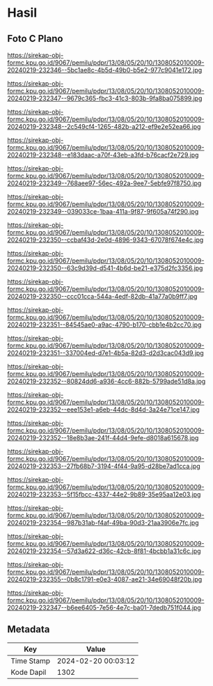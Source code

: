 # Hasil

## Foto C Plano

https://sirekap-obj-formc.kpu.go.id/9067/pemilu/pdpr/13/08/05/20/10/1308052010009-20240219-232346--5bc1ae8c-4b5d-49b0-b5e2-977c9041e172.jpg

https://sirekap-obj-formc.kpu.go.id/9067/pemilu/pdpr/13/08/05/20/10/1308052010009-20240219-232347--9679c365-fbc3-41c3-803b-9fa8ba075899.jpg

https://sirekap-obj-formc.kpu.go.id/9067/pemilu/pdpr/13/08/05/20/10/1308052010009-20240219-232348--2c549cf4-1265-482b-a212-ef9e2e52ea66.jpg

https://sirekap-obj-formc.kpu.go.id/9067/pemilu/pdpr/13/08/05/20/10/1308052010009-20240219-232348--e183daac-a70f-43eb-a3fd-b76cacf2e729.jpg

https://sirekap-obj-formc.kpu.go.id/9067/pemilu/pdpr/13/08/05/20/10/1308052010009-20240219-232349--768aee97-56ec-492a-9ee7-5ebfe97f8750.jpg

https://sirekap-obj-formc.kpu.go.id/9067/pemilu/pdpr/13/08/05/20/10/1308052010009-20240219-232349--039033ce-1baa-411a-9f87-9f605a74f290.jpg

https://sirekap-obj-formc.kpu.go.id/9067/pemilu/pdpr/13/08/05/20/10/1308052010009-20240219-232350--ccbaf43d-2e0d-4896-9343-67078f674e4c.jpg

https://sirekap-obj-formc.kpu.go.id/9067/pemilu/pdpr/13/08/05/20/10/1308052010009-20240219-232350--63c9d39d-d541-4b6d-be21-e375d2fc3356.jpg

https://sirekap-obj-formc.kpu.go.id/9067/pemilu/pdpr/13/08/05/20/10/1308052010009-20240219-232350--ccc01cca-544a-4edf-82db-41a77a0b9ff7.jpg

https://sirekap-obj-formc.kpu.go.id/9067/pemilu/pdpr/13/08/05/20/10/1308052010009-20240219-232351--84545ae0-a9ac-4790-b170-cbb1e4b2cc70.jpg

https://sirekap-obj-formc.kpu.go.id/9067/pemilu/pdpr/13/08/05/20/10/1308052010009-20240219-232351--337004ed-d7e1-4b5a-82d3-d2d3cac043d9.jpg

https://sirekap-obj-formc.kpu.go.id/9067/pemilu/pdpr/13/08/05/20/10/1308052010009-20240219-232352--80824dd6-a936-4cc6-882b-5799ade51d8a.jpg

https://sirekap-obj-formc.kpu.go.id/9067/pemilu/pdpr/13/08/05/20/10/1308052010009-20240219-232352--eee153e1-a6eb-44dc-8d4d-3a24e71ce147.jpg

https://sirekap-obj-formc.kpu.go.id/9067/pemilu/pdpr/13/08/05/20/10/1308052010009-20240219-232352--18e8b3ae-241f-44d4-9efe-d8018a615678.jpg

https://sirekap-obj-formc.kpu.go.id/9067/pemilu/pdpr/13/08/05/20/10/1308052010009-20240219-232353--27fb68b7-3194-4f44-9a95-d28be7ad1cca.jpg

https://sirekap-obj-formc.kpu.go.id/9067/pemilu/pdpr/13/08/05/20/10/1308052010009-20240219-232353--5f15fbcc-4337-44e2-9b89-35e95aa12e03.jpg

https://sirekap-obj-formc.kpu.go.id/9067/pemilu/pdpr/13/08/05/20/10/1308052010009-20240219-232354--987b31ab-f4af-49ba-90d3-21aa3906e7fc.jpg

https://sirekap-obj-formc.kpu.go.id/9067/pemilu/pdpr/13/08/05/20/10/1308052010009-20240219-232354--57d3a622-d36c-42cb-8f81-4bcbb1a31c6c.jpg

https://sirekap-obj-formc.kpu.go.id/9067/pemilu/pdpr/13/08/05/20/10/1308052010009-20240219-232355--0b8c1791-e0e3-4087-ae21-34e69048f20b.jpg

https://sirekap-obj-formc.kpu.go.id/9067/pemilu/pdpr/13/08/05/20/10/1308052010009-20240219-232347--b6ee6405-7e56-4e7c-ba01-7dedb751f044.jpg


## Metadata

| Key        | Value               |
| ---------- | ------------------- |
| Time Stamp | 2024-02-20 00:03:12 |
| Kode Dapil | 1302                |



